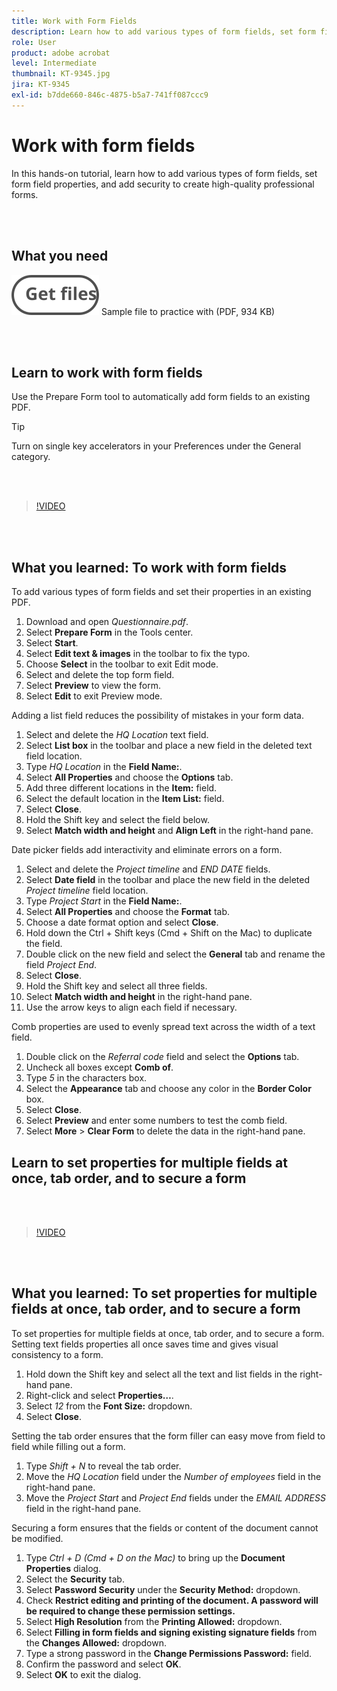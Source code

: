 ```yaml
---
title: Work with Form Fields
description: Learn how to add various types of form fields, set form field properties, and add security to create high-quality professional forms
role: User
product: adobe acrobat
level: Intermediate
thumbnail: KT-9345.jpg
jira: KT-9345
exl-id: b7dde660-846c-4875-b5a7-741ff087ccc9
---
```

# Work with form fields

In this hands-on tutorial, learn how to add various types of form fields, set form field properties, and add security to create high-quality professional forms.

<br>&nbsp;

## What you need

[![Get file](../assets/Getfiles.svg)](../assets/Questionnaire.pdf)
Sample file to practice with (PDF, 934 KB)

<br>&nbsp;

## Learn to work with form fields

Use the Prepare Form tool to automatically add form fields to an existing PDF.

>[!TIP]
>
>Turn on single key accelerators in your Preferences under the General category.

 <br>&nbsp;

>[!VIDEO](https://video.tv.adobe.com/v/340084?quality=12&learn=on&hidetitle=true)

<br>&nbsp;

## What you learned: To work with form fields

To add various types of form fields and set their properties in an existing PDF.

1. Download and open *Questionnaire.pdf*.
1. Select **Prepare Form** in the Tools center. 
1. Select **Start**.
1. Select **Edit text & images** in the toolbar to fix the typo.
1. Choose **Select** in the toolbar to exit Edit mode.
1. Select and delete the top form field.
1. Select **Preview** to view the form.
1. Select **Edit** to exit Preview mode.

Adding a list field reduces the possibility of mistakes in your form data.

1. Select and delete the *HQ Location* text field.
1. Select **List box** in the toolbar and place a new field in the deleted text field location.
1. Type *HQ Location* in the **Field Name:**.
1. Select **All Properties** and choose the **Options** tab.
1. Add three different locations in the **Item:** field.
1. Select the default location in the **Item List:** field.
1. Select **Close**.
1. Hold the Shift key and select the field below.
1. Select **Match width and height** and **Align Left** in the right-hand pane.

Date picker fields add interactivity and eliminate errors on a form.

1. Select and delete the *Project timeline* and *END DATE* fields.
1. Select **Date field** in the toolbar and place the new field in the deleted *Project timeline* field location.
1. Type *Project Start* in the **Field Name:**.
1. Select **All Properties** and choose the **Format** tab.
1. Choose a date format option and select **Close**.
1. Hold down the Ctrl + Shift keys (Cmd + Shift on the Mac) to duplicate the field.
1. Double click on the new field and select the **General** tab and rename the field *Project End*.
1. Select **Close**.
1. Hold the Shift key and select all three fields.
1. Select **Match width and height** in the right-hand pane.
1. Use the arrow keys to align each field if necessary.

Comb properties are used to evenly spread text across the width of a text field.

1. Double click on the *Referral code* field and select the **Options** tab.
1. Uncheck all boxes except **Comb of**.
1. Type *5* in the characters box.
1. Select the **Appearance** tab and choose any color in the **Border Color** box.
1. Select **Close**.
1. Select **Preview** and enter some numbers to test the comb field.
1. Select **More** > **Clear Form** to delete the data in the right-hand pane.

## Learn to set properties for multiple fields at once, tab order, and to secure a form

 <br>&nbsp;

>[!VIDEO](https://video.tv.adobe.com/v/340096?hidetitle=true)

 <br>&nbsp;

## What you learned: To set properties for multiple fields at once, tab order, and to secure a form

To set properties for multiple fields at once, tab order, and to secure a form. Setting text fields properties all once saves time and gives visual consistency to a form.

1. Hold down the Shift key and select all the text and list fields in the right-hand pane.
1. Right-click and select **Properties…**.
1. Select *12* from the **Font Size:** dropdown.
1. Select **Close**.

Setting the tab order ensures that the form filler can easy move from field to field while filling out a form.

1. Type *Shift + N* to reveal the tab order.
1. Move the *HQ Location* field under the *Number of employees* field in the right-hand pane.
1. Move the *Project Start* and *Project End* fields under the *EMAIL ADDRESS* field in the right-hand pane.

Securing a form ensures that the fields or content of the document cannot be modified.

1. Type *Ctrl + D (Cmd + D on the Mac)* to bring up the **Document Properties** dialog.
1. Select the **Security** tab.
1. Select **Password Security** under the **Security Method:** dropdown.
1. Check **Restrict editing and printing of the document. A password will be required to change these permission settings.**
1. Select **High Resolution** from the **Printing Allowed:** dropdown.
1. Select **Filling in form fields and signing existing signature fields** from the **Changes Allowed:** dropdown.
1. Type a strong password in the **Change Permissions Password:** field.
1. Confirm the password and select **OK**.
1. Select **OK** to exit the dialog.
